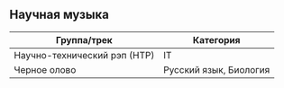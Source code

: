## Научная музыка

| Группа/трек | Категория |
| ---- | ---- |
| Научно-технический рэп (НТР) | IT |
| Черное олово | Русский язык, Биология |
